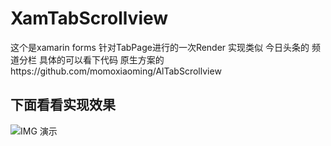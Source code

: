 # XamTabScrollview

这个是xamarin  forms 针对TabPage进行的一次Render 实现类似 
今日头条的 频道分栏
具体的可以看下代码
原生方案的https://github.com/momoxiaoming/AlTabScrollview

## 下面看看实现效果
 
![IMG 演示](https://raw.githubusercontent.com/jsonsugar/XamTabScrollview/master/GIF.gif)
